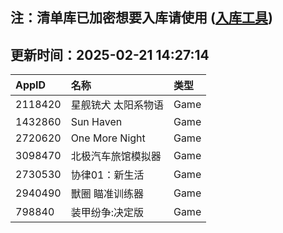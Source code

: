 ## 注：清单库已加密想要入库请使用 ([入库工具](https://github.com/BlankTMing/ManifestAutoUpdate/releases))

## 更新时间：2025-02-21 14:27:14
| AppID | 名称 | 类型  |
| :-------------------- | :----------------------------- | :----------- |
| 2118420 | 星舰铳犬 太阳系物语| Game |
| 1432860 | Sun Haven| Game |
| 2720620 | One More Night| Game |
| 3098470 | 北极汽车旅馆模拟器| Game |
| 2730530 | 协律01：新生活| Game |
| 2940490 | 獸圈  瞄准训练器| Game |
| 798840 | 装甲纷争:决定版| Game |
